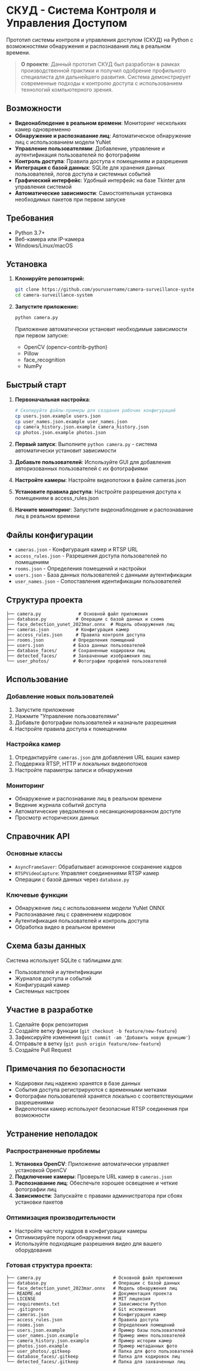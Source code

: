 # СКУД - Система Контроля и Управления Доступом

Прототип системы контроля и управления доступом (СКУД) на Python с возможностями обнаружения и распознавания лиц в реальном времени.

> **О проекте**: Данный прототип СКУД был разработан в рамках производственной практики и получил одобрение профильного специалиста для дальнейшего развития. Система демонстрирует современные подходы к контролю доступа с использованием технологий компьютерного зрения.

## Возможности

- **Видеонаблюдение в реальном времени**: Мониторинг нескольких камер одновременно
- **Обнаружение и распознавание лиц**: Автоматическое обнаружение лиц с использованием модели YuNet
- **Управление пользователями**: Добавление, управление и аутентификация пользователей по фотографиям
- **Контроль доступа**: Правила доступа к помещениям и разрешения
- **Интеграция с базой данных**: SQLite для хранения данных пользователей, логов доступа и системных событий
- **Графический интерфейс**: Удобный интерфейс на базе Tkinter для управления системой
- **Автоматические зависимости**: Самостоятельная установка необходимых пакетов при первом запуске

## Требования

- Python 3.7+
- Веб-камера или IP-камера
- Windows/Linux/macOS

## Установка

1. **Клонируйте репозиторий:**
   ```bash
   git clone https://github.com/yourusername/camera-surveillance-system.git
   cd camera-surveillance-system
   ```

2. **Запустите приложение:**
   ```bash
   python camera.py
   ```

   Приложение автоматически установит необходимые зависимости при первом запуске:
   - OpenCV (opencv-contrib-python)
   - Pillow
   - face_recognition
   - NumPy

## Быстрый старт

1. **Первоначальная настройка**:
   ```bash
   # Скопируйте файлы-примеры для создания рабочих конфигураций
   cp users.json.example users.json
   cp user_names.json.example user_names.json
   cp camera_history.json.example camera_history.json
   cp photos.json.example photos.json
   ```

2. **Первый запуск**: Выполните `python camera.py` - система автоматически установит зависимости

3. **Добавьте пользователей**: Используйте GUI для добавления авторизованных пользователей с их фотографиями

4. **Настройте камеры**: Настройте видеопотоки в файле cameras.json

5. **Установите правила доступа**: Настройте разрешения доступа к помещениям в access_rules.json

6. **Начните мониторинг**: Запустите видеонаблюдение и распознавание лиц в реальном времени

## Файлы конфигурации

- `cameras.json` - Конфигурация камер и RTSP URL
- `access_rules.json` - Разрешения доступа пользователей по помещениям
- `rooms.json` - Определения помещений и настройки
- `users.json` - База данных пользователей с данными аутентификации
- `user_names.json` - Сопоставления идентификации пользователей

## Структура проекта

```
├── camera.py              # Основной файл приложения
├── database.py           # Операции с базой данных и схема
├── face_detection_yunet_2023mar.onnx  # Модель обнаружения лиц
├── cameras.json          # Конфигурация камер
├── access_rules.json     # Правила контроля доступа
├── rooms.json           # Определения помещений
├── users.json           # База данных пользователей
├── database_faces/      # Сохраненные кодировки лиц
├── detected_faces/      # Захваченные изображения лиц
└── user_photos/         # Фотографии профилей пользователей
```

## Использование

### Добавление новых пользователей
1. Запустите приложение
2. Нажмите "Управление пользователями"
3. Добавьте фотографии пользователей и назначьте разрешения
4. Настройте правила доступа к помещениям

### Настройка камер
1. Отредактируйте `cameras.json` для добавления URL ваших камер
2. Поддержка RTSP, HTTP и локальных видеопотоков
3. Настройте параметры записи и обнаружения

### Мониторинг
- Обнаружение и распознавание лиц в реальном времени
- Ведение журнала событий доступа
- Автоматические уведомления о несанкционированном доступе
- Просмотр исторических данных

## Справочник API

### Основные классы

- `AsyncFrameSaver`: Обрабатывает асинхронное сохранение кадров
- `RTSPVideoCapture`: Управляет соединениями RTSP камер
- Операции с базой данных через `database.py`

### Ключевые функции

- Обнаружение лиц с использованием модели YuNet ONNX
- Распознавание лиц с сравнением кодировок
- Аутентификация пользователей и контроль доступа
- Обработка видео в реальном времени

## Схема базы данных

Система использует SQLite с таблицами для:
- Пользователей и аутентификации
- Журналов доступа и событий
- Конфигураций камер
- Системных настроек

## Участие в разработке

1. Сделайте форк репозитория
2. Создайте ветку функции (`git checkout -b feature/new-feature`)
3. Зафиксируйте изменения (`git commit -am 'Добавить новую функцию'`)
4. Отправьте в ветку (`git push origin feature/new-feature`)
5. Создайте Pull Request

## Примечания по безопасности

- Кодировки лиц надежно хранятся в базе данных
- События доступа регистрируются с временными метками
- Фотографии пользователей хранятся локально с соответствующими разрешениями
- Видеопотоки камер используют безопасные RTSP соединения при возможности

## Устранение неполадок

### Распространенные проблемы

1. **Установка OpenCV**: Приложение автоматически управляет установкой OpenCV
2. **Подключение камеры**: Проверьте URL камер в `cameras.json`
3. **Распознавание лиц**: Обеспечьте хорошее освещение и четкие фотографии лиц
4. **Зависимости**: Запускайте с правами администратора при сбоях установки пакетов

### Оптимизация производительности

- Настройте частоту кадров в конфигурации камеры
- Оптимизируйте пороги обнаружения лиц
- Используйте подходящие разрешения видео для вашего оборудования



### Готовая структура проекта:
```
├── camera.py                           # Основной файл приложения
├── database.py                         # Операции с базой данных
├── face_detection_yunet_2023mar.onnx   # Модель обнаружения лиц
├── README.md                           # Документация проекта
├── LICENSE                             # MIT лицензия
├── requirements.txt                    # Зависимости Python
├── .gitignore                          # Git исключения
├── cameras.json                        # Конфигурация камер
├── access_rules.json                   # Правила доступа
├── rooms.json                          # Определения помещений
├── users.json.example                  # Пример базы пользователей
├── user_names.json.example             # Пример имен пользователей
├── camera_history.json.example         # Пример истории камер
├── photos.json.example                 # Пример метаданных фото
├── user_photos/.gitkeep                # Папка для фото пользователей
├── database_faces/.gitkeep             # Папка для кодировок лиц
└── detected_faces/.gitkeep             # Папка для захваченных лиц
```